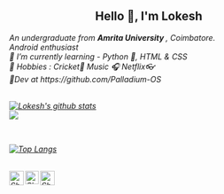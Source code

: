 <!--
**Lokesh773/Lokesh773** is a ✨ _special_ ✨ repository because its `README.md` (this file) appears on your GitHub profile.

Here are some ideas to get you started:

- 🔭 I’m currently working on ...
- 🌱 I’m currently learning ...
- 👯 I’m looking to collaborate on ...
- 🤔 I’m looking for help with ...
- 💬 Ask me about ...
- 📫 How to reach me: ...
- 😄 Pronouns: ...
- ⚡ Fun fact: ...

### <img src="https://github.com/TheDudeThatCode/TheDudeThatCode/blob/master/Assets/Hi.gif" width="29px"> Hello world!&nbsp;<img src="https://github.com/TheDudeThatCode/TheDudeThatCode/blob/master/Assets/Earth.gif" width="24px"><br>-->
<h2 align="center">Hello 👋, I'm Lokesh</h2>

<p>
  <em>
     An undergraduate from <b>Amrita University </b>, Coimbatore</a>. <br>
      Android enthusiast <br>
     🌱 I’m currently learning -  Python 🐍, HTML & CSS<br>
     💬 Hobbies : Cricket🏏 Music 🎧 Netflix👓<br>
      📱Dev at https://github.com/Palladium-OS <br>
  <br>



[![Lokesh's github stats](https://github-readme-stats.vercel.app/api?username=Lokesh773&count_private=true&theme=tokyonight&show_icons=true)](https://github.com/Lokesh773)
<br>
<img align="center" src="https://komarev.com/ghpvc/?username=Lokesh773&style=flat-square" />

<br>

[![Top Langs](https://github-readme-stats.vercel.app/api/top-langs/?username=Raaj52&layout=compact&theme=dracula)](https://github.com/anuraghazra/github-readme-stats)
     
  <br>
  <a href="https://twitter.com/iamlokesh773">
    <img align="left" alt="Shubhamdeep Jha | Twitter" width="26px" src="https://github.com/TheDudeThatCode/TheDudeThatCode/blob/master/Assets/Twitter.svg" />
  </a>
  <a href="https://www.instagram.com/lokesh._.chow/">
    <img align="left" alt="Shubhamdeep Jha | Instagram" width="24px" src="https://github.com/TheDudeThatCode/TheDudeThatCode/blob/master/Assets/Instagram.svg" />
  </a>
  <a href="mailto:lokeshkasamneni773@gmail.com">
    <img align="left" alt="Shubhamdeep Jha | Gmail" width="26px" src="https://github.com/TheDudeThatCode/TheDudeThatCode/blob/master/Assets/Gmail.svg" />
  </a>

<br><br><br><br>

<!-- Thanks to :- ⭐️ From [TheDudeThatCode](https://github.com/TheDudeThatCode) -->



